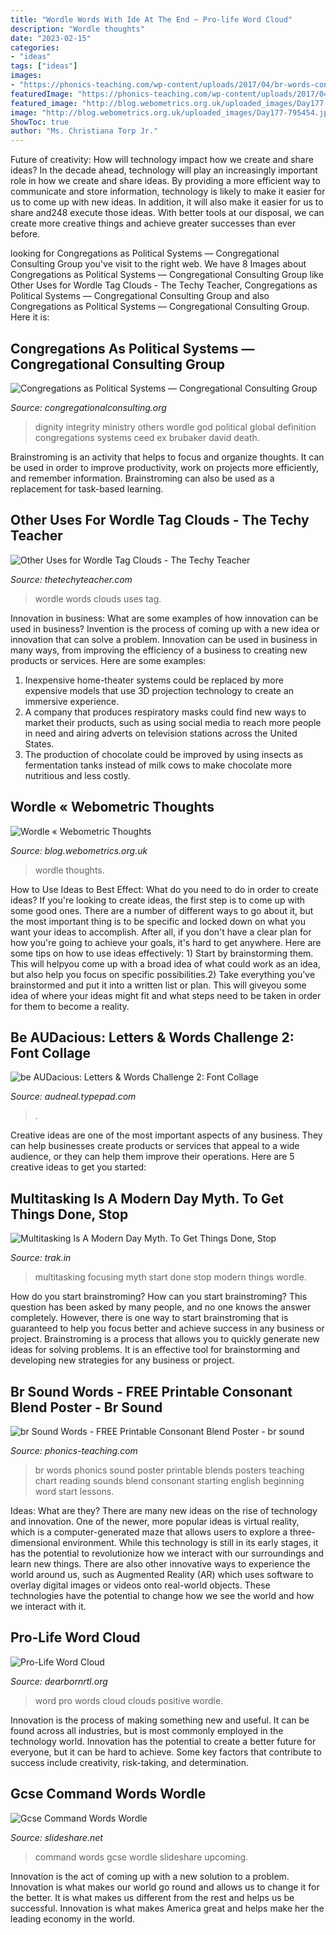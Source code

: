 ```yaml
---
title: "Wordle Words With Ide At The End ~ Pro-life Word Cloud"
description: "Wordle thoughts"
date: "2023-02-15"
categories:
- "ideas"
tags: ["ideas"]
images:
- "https://phonics-teaching.com/wp-content/uploads/2017/04/br-words-consonant-blend.jpg"
featuredImage: "https://phonics-teaching.com/wp-content/uploads/2017/04/br-words-consonant-blend.jpg"
featured_image: "http://blog.webometrics.org.uk/uploaded_images/Day177-795454.jpg"
image: "http://blog.webometrics.org.uk/uploaded_images/Day177-795454.jpg"
ShowToc: true
author: "Ms. Christiana Torp Jr."
---
```



Future of creativity: How will technology impact how we create and share ideas?
In the decade ahead, technology will play an increasingly important role in how we create and share ideas. By providing a more efficient way to communicate and store information, technology is likely to make it easier for us to come up with new ideas. In addition, it will also make it easier for us to share and248
execute those ideas. With better tools at our disposal, we can create more creative things and achieve greater successes than ever before.

	

		
looking for Congregations as Political Systems — Congregational Consulting Group you've visit to the right web. We have 8 Images about Congregations as Political Systems — Congregational Consulting Group like Other Uses for Wordle Tag Clouds - The Techy Teacher, Congregations as Political Systems — Congregational Consulting Group and also Congregations as Political Systems — Congregational Consulting Group. Here it is:
		
    
## Congregations As Political Systems — Congregational Consulting Group

<img loading=lazy src="http://www.congregationalconsulting.org/wp-content/uploads/2016/05/Dignity-Wordle.png" onerror="this.onerror=null;this.src='https://tse1.mm.bing.net/th?id=OIP.26TjWaGnyp4XIJHYHoR_2wHaE8&amp;pid=15.1';" alt="Congregations as Political Systems — Congregational Consulting Group">

_Source: congregationalconsulting.org_

>dignity integrity ministry others wordle god political global definition congregations systems ceed ex brubaker david death. 

	

Brainstroming is an activity that helps to focus and organize thoughts. It can be used in order to improve productivity, work on projects more efficiently, and remember information. Brainstroming can also be used as a replacement for task-based learning.

    
## Other Uses For Wordle Tag Clouds - The Techy Teacher

<img loading=lazy src="http://thetechyteacher.com/wp-content/uploads/2015/06/Screen-Shot-2015-03-19-at-2.38.56-PM-1024x629.png" onerror="this.onerror=null;this.src='https://tse1.mm.bing.net/th?id=OIP.drcbZhb3YJMSYQa4OzcPHgHaEj&amp;pid=15.1';" alt="Other Uses for Wordle Tag Clouds - The Techy Teacher">

_Source: thetechyteacher.com_

>wordle words clouds uses tag. 

	

Innovation in business: What are some examples of how innovation can be used in business?
Invention is the process of coming up with a new idea or innovation that can solve a problem. Innovation can be used in business in many ways, from improving the efficiency of a business to creating new products or services. Here are some examples: 
1. Inexpensive home-theater systems could be replaced by more expensive models that use 3D projection technology to create an immersive experience. 
2. A company that produces respiratory masks could find new ways to market their products, such as using social media to reach more people in need and airing adverts on television stations across the United States. 
3. The production of chocolate could be improved by using insects as fermentation tanks instead of milk cows to make chocolate more nutritious and less costly. 

    
## Wordle « Webometric Thoughts

<img loading=lazy src="http://blog.webometrics.org.uk/uploaded_images/Day177-795454.jpg" onerror="this.onerror=null;this.src='https://tse2.mm.bing.net/th?id=OIP.QBy3EKzUNBiG8uf0rXFF4wHaE0&amp;pid=15.1';" alt="Wordle « Webometric Thoughts">

_Source: blog.webometrics.org.uk_

>wordle thoughts. 

	

How to Use Ideas to Best Effect: What do you need to do in order to create ideas?
If you're looking to create ideas, the first step is to come up with some good ones. There are a number of different ways to go about it, but the most important thing is to be specific and locked down on what you want your ideas to accomplish. After all, if you don't have a clear plan for how you're going to achieve your goals, it's hard to get anywhere. Here are some tips on how to use ideas effectively: 1) Start by brainstorming them. This will helpyou come up with a broad idea of what could work as an idea, but also help you focus on specific possibilities.2) Take everything you've brainstormed and put it into a written list or plan. This will giveyou some idea of where your ideas might fit and what steps need to be taken in order for them to become a reality.

    
## Be AUDacious: Letters &amp; Words Challenge 2: Font Collage

<img loading=lazy src="https://audneal.typepad.com/.a/6a010534aaa6ea970c01157110d7fa970b-600wi" onerror="this.onerror=null;this.src='https://tse4.mm.bing.net/th?id=OIP.Xf-2cf1bXg6g5_K7mlb5UgHaHa&amp;pid=15.1';" alt="be AUDacious: Letters &amp; Words Challenge 2: Font Collage">

_Source: audneal.typepad.com_

>. 

	

Creative ideas are one of the most important aspects of any business. They can help businesses create products or services that appeal to a wide audience, or they can help them improve their operations. Here are 5 creative ideas to get you started: 

    
## Multitasking Is A Modern Day Myth. To Get Things Done, Stop

<img loading=lazy src="https://trak.in/wp-content/uploads/2014/09/Multitasking-Wordle.jpg" onerror="this.onerror=null;this.src='https://tse3.mm.bing.net/th?id=OIP.Z8tria_3wE6ShT0cbE3GuwHaDy&amp;pid=15.1';" alt="Multitasking Is A Modern Day Myth. To Get Things Done, Stop">

_Source: trak.in_

>multitasking focusing myth start done stop modern things wordle. 

	

How do you start brainstroming?
How can you start brainstroming? This question has been asked by many people, and no one knows the answer completely. However, there is one way to start brainstroming that is guaranteed to help you focus better and achieve success in any business or project. Brainstroming is a process that allows you to quickly generate new ideas for solving problems. It is an effective tool for brainstorming and developing new strategies for any business or project.

    
## Br Sound Words - FREE Printable Consonant Blend Poster - Br Sound

<img loading=lazy src="https://phonics-teaching.com/wp-content/uploads/2017/04/br-words-consonant-blend.jpg" onerror="this.onerror=null;this.src='https://tse1.mm.bing.net/th?id=OIP.10oGZFzyEQxbU_4RYZi28gAAAA&amp;pid=15.1';" alt="br Sound Words - FREE Printable Consonant Blend Poster - br sound">

_Source: phonics-teaching.com_

>br words phonics sound poster printable blends posters teaching chart reading sounds blend consonant starting english beginning word start lessons. 

	

Ideas: What are they?
There are many new ideas on the rise of technology and innovation. One of the newer, more popular ideas is virtual reality, which is a computer-generated maze that allows users to explore a three-dimensional environment. While this technology is still in its early stages, it has the potential to revolutionize how we interact with our surroundings and learn new things. There are also other innovative ways to experience the world around us, such as Augmented Reality (AR) which uses software to overlay digital images or videos onto real-world objects. These technologies have the potential to change how we see the world and how we interact with it.

    
## Pro-Life Word Cloud

<img loading=lazy src="http://www.dearbornrtl.org/wordpress/wp-content/uploads/2012/02/wordle-1-560px-550x309.jpg" onerror="this.onerror=null;this.src='https://tse2.mm.bing.net/th?id=OIP.yeFEPnACsxFYHkvXXeIfuQHaEK&amp;pid=15.1';" alt="Pro-Life Word Cloud">

_Source: dearbornrtl.org_

>word pro words cloud clouds positive wordle. 

	

Innovation is the process of making something new and useful. It can be found across all industries, but is most commonly employed in the technology world. Innovation has the potential to create a better future for everyone, but it can be hard to achieve. Some key factors that contribute to success include creativity, risk-taking, and determination.

    
## Gcse Command Words Wordle

<img loading=lazy src="https://image.slidesharecdn.com/gcsecommandwordswordle-090606134656-phpapp02/95/gcse-command-words-wordle-1-728.jpg?cb=1244296033" onerror="this.onerror=null;this.src='https://tse3.mm.bing.net/th?id=OIP.6EzsKx1_YShfH2xg63J8cwHaFj&amp;pid=15.1';" alt="Gcse Command Words Wordle">

_Source: slideshare.net_

>command words gcse wordle slideshare upcoming. 

	

Innovation is the act of coming up with a new solution to a problem. Innovation is what makes our world go round and allows us to change it for the better. It is what makes us different from the rest and helps us be successful. Innovation is what makes America great and helps make her the leading economy in the world.

